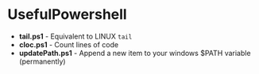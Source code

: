 # UsefulPowershell

 - **tail.ps1** - Equivalent to LINUX `tail`
 - **cloc.ps1** - Count lines of code
 - **updatePath.ps1** - Append a new item to your windows $PATH variable (permanently)

